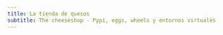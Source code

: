 ```yaml
---
title: La tienda de quesos
subtitle: The cheeseshop - Pypi, eggs, wheels y entornos virtuales
---
```



